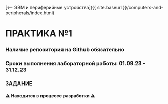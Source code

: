 [⟵ ЭВМ и периферийные устройства]({{ site.baseurl }}/computers-and-peripherals/index.html)

# **ПРАКТИКА №1**

### **Наличие репозитория на Github обязательно**

### **Сроки выполнения лабораторной работы: 01.09.23 - 31.12.23**

### **ЗАДАНИЕ**

#### ⚠️ **Находится в процессе разработки** ⚠️
